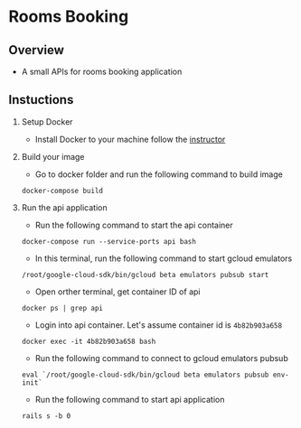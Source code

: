# Rooms Booking

## Overview
* A small APIs for rooms booking application

## Instuctions
1. Setup Docker
	* Install Docker to your machine follow the [instructor](https://www.docker.com/community-edition)
2. Build your image
	* Go to docker folder and run the following command to build image
	
	```
	docker-compose build
	```
3. Run the api application
	* Run the following command to start the api container

	```
	docker-compose run --service-ports api bash
	```
	* In this terminal, run the following command to start gcloud emulators

	```
	/root/google-cloud-sdk/bin/gcloud beta emulators pubsub start
	```
	* Open orther terminal, get container ID of api

	```
	docker ps | grep api
	```
	* Login into api container. Let's assume container id is `4b82b903a658 `

	```
	docker exec -it 4b82b903a658 bash 
	```
	* Run the following command to connect to gcloud emulators pubsub
	
	```
	eval `/root/google-cloud-sdk/bin/gcloud beta emulators pubsub env-init`
	```
	* Run the following command to start api application

	```
	rails s -b 0
	```
	
	